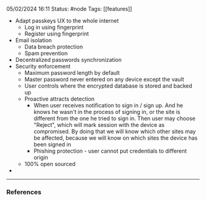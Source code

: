 05/02/2024 16:11
Status: #node
Tags: [[features]]

- Adapt passkeys UX to the whole internet
	- Log in using fingerprint
	- Register using fingerprint
- Email isolation
	- Data breach protection
	- Spam prevention
- Decentralized passwords synchronization
- Security enforcement
	- Maximum password length by default
	- Master password never entered on any device except the vault
	- User controls where the encrypted database is stored and backed up
	- Proactive attracts detection
		- When user receives notification to sign in / sign up. And he knows he wasn't in the process of signing in, or the site is different from the one he tried to sign in. Then user may choose "Reject", which will mark session with the device as compromised. By doing that we will know which other sites may be affected, because we will know on which sites the device has been signed in
		- Phishing protection - user cannot put credentials to different origin
	- 100% open sourced
- 

---
### References


